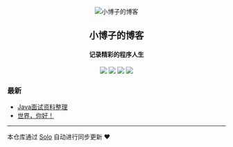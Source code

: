 <p align="center"><img alt="小博子的博客" src="https://static.b3log.org/images/brand/solo-32.png"></p><h2 align="center">
小博子的博客
</h2>

<h4 align="center">记录精彩的程序人生</h4>
<p align="center"><a title="小博子的博客" target="_blank" href="https://github.com/GitHub-lcb/solo-blog"><img src="https://img.shields.io/github/last-commit/GitHub-lcb/solo-blog.svg?style=flat-square&color=FF9900"></a>
<a title="GitHub repo size in bytes" target="_blank" href="https://github.com/GitHub-lcb/solo-blog"><img src="https://img.shields.io/github/repo-size/GitHub-lcb/solo-blog.svg?style=flat-square"></a>
<a title="Solo Version" target="_blank" href="https://github.com/b3log/solo/releases"><img src="https://img.shields.io/badge/solo-3.6.5-f1e05a.svg?style=flat-square&color=blueviolet"></a>
<a title="Hits" target="_blank" href="https://github.com/b3log/hits"><img src="https://hits.b3log.org/GitHub-lcb/solo-blog.svg"></a></p>

### 最新

* [Java面试资料整理](https://www.happylcb.club/articles/2019/09/24/1569302954793.html)
* [世界，你好！](https://www.happylcb.club/hello-solo)



---

本仓库通过 [Solo](https://github.com/b3log/solo) 自动进行同步更新 ❤️ 